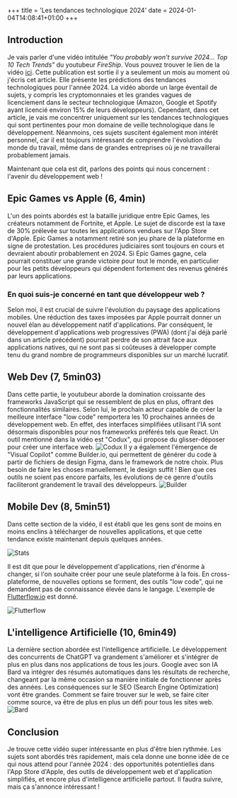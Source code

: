 +++
title = 'Les tendances technologique 2024'
date = 2024-01-04T14:08:41+01:00
+++
## Introduction
Je vais parler d'une vidéo intitulée *"You probably won’t survive 2024... Top 10 Tech Trends"* du youtubeur *FireShip*. Vous pouvez trouver le lien de la vidéo [ici](https://www.youtube.com/watch?v=vyQv563Y-fk). Cette publication est sortie il y a seulement un mois au moment où j'écris cet article. Elle présente les prédictions des tendances technologiques pour l'année 2024. La vidéo aborde un large éventail de sujets, y compris les cryptomonnaies et les grandes vagues de licenciement dans le secteur technologique (Amazon, Google et Spotify ayant licencié environ 15% de leurs développeurs). Cependant, dans cet article, je vais me concentrer uniquement sur les tendances technologiques qui sont pertinentes pour mon domaine de veille technologique dans le développement. Néanmoins, ces sujets suscitent également mon intérêt personnel, car il est toujours intéressant de comprendre l'évolution du monde du travail, même dans de grandes entreprises où je ne travaillerai probablement jamais.

Maintenant que cela est dit, parlons des points qui nous concernent : l'avenir du développement web !

## Epic Games vs Apple (6, 4min)
L'un des points abordés est la bataille juridique entre Epic Games, les créateurs notamment de Fortnite, et Apple. Le sujet de discorde est la taxe de 30% prélevée sur toutes les applications vendues sur l'App Store d'Apple. Epic Games a notamment retiré son jeu phare de la plateforme en signe de protestation. Les procédures judiciaires sont toujours en cours et devraient aboutir probablement en 2024. Si Epic Games gagne, cela pourrait constituer une grande victoire pour tout le monde, en particulier pour les petits développeurs qui dépendent fortement des revenus générés par leurs applications.

### En quoi suis-je concerné en tant que développeur web ?
Selon moi, il est crucial de suivre l'évolution du paysage des applications mobiles. Une réduction des taxes imposées par Apple pourrait donner un nouvel élan au développement natif d'applications. Par conséquent, le développement d'applications web progressives (PWA) (dont j'ai déjà parlé dans un article précédent) pourrait perdre de son attrait face aux applications natives, qui ne sont pas si coûteuses à développer compte tenu du grand nombre de programmeurs disponibles sur un marché lucratif.

## Web Dev (7, 5min03)
Dans cette partie, le youtubeur aborde la domination croissante des frameworks JavaScript qui se ressemblent de plus en plus, offrant des fonctionnalités similaires. Selon lui, le prochain acteur capable de créer la meilleure interface "low code" remportera les 10 prochaines années de développement web. En effet, des interfaces simplifiées utilisant l'IA sont désormais disponibles pour nos frameworks préférés tels que React. Un outil mentionné dans la vidéo est "Codux", qui propose du glisser-déposer pour créer une interface web.
![Codux](/posts/react.png)
Il y a également l'émergence de "Visual Copilot" comme Builder.io, qui permettent de générer du code à partir de fichiers de design Figma, dans le framework de notre choix. Plus besoin de faire les choses manuellement, le design suffit ! Bien que ces outils ne soient pas encore parfaits, les évolutions de ce genre d'outils faciliteront grandement le travail des développeurs.
![Builder](/posts/builder.png)

## Mobile Dev (8, 5min51)
Dans cette section de la vidéo, il est établi que les gens sont de moins en moins enclins à télécharger de nouvelles applications, et que cette tendance existe maintenant depuis quelques années.

![Stats](/posts/stats.png)

Il est dit que pour le développement d'applications, rien d'énorme à changer, si l'on souhaite créer pour une seule plateforme à la fois. En cross-plateforme, de nouvelles options se forment, des outils "low code", qui ne demandent pas de connaissance élevée dans le langage. L'exemple de [Flutterflow.io](https://flutterflow.io/) est donné.

![Flutterflow](/posts/flutter.png)

## L'intelligence Artificielle (10, 6min49)
La dernière section abordée est l'intelligence artificielle. Le développement des concurrents de ChatGPT va grandement s'améliorer et s'intégrer de plus en plus dans nos applications de tous les jours. Google avec son IA Bard va intégrer des résumés automatiques dans les résultats de recherche, changeant par la même occasion sa manière initiale de fonctionner après des années. Les conséquences sur le SEO (Search Engine Optimization) vont être grandes. Comment se faire trouver sur le web, se faire citer comme source, va être de plus en plus un défi pour tous les sites web.
![Bard](/posts/bard.png)

## Conclusion
Je trouve cette vidéo super intéressante en plus d'être bien rythmée. Les sujets sont abordés très rapidement, mais cela donne une bonne idée de ce qui nous attend pour l'année 2024 : des opportunités potentielles dans l'App Store d'Apple, des outils de développement web et d'application simplifiés, et encore plus d'intelligence artificielle partout. Il faudra suivre, mais ça s'annonce intéressant !

